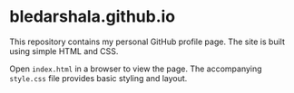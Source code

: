 # bledarshala.github.io

This repository contains my personal GitHub profile page. The site is built using simple HTML and CSS.

Open `index.html` in a browser to view the page. The accompanying `style.css` file provides basic styling and layout.
